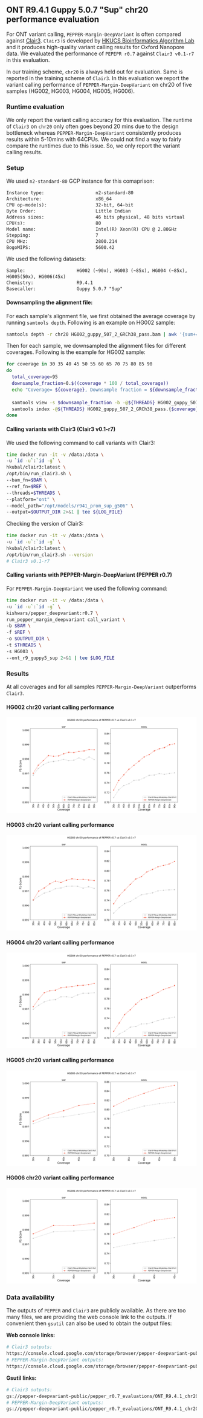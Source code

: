 ## ONT R9.4.1 Guppy 5.0.7 "Sup" chr20 performance evaluation
For ONT variant calling, `PEPPER-Margin-DeepVariant` is often compared against [Clair3](https://github.com/HKU-BAL/Clair3). `Clair3` is developed by [HKUCS Bioinformatics Algorithm Lab](https://github.com/HKU-BAL) and it produces high-quality variant calling results for Oxford Nanopore data. We evaluated the performance of `PEPEPR r0.7` against `Clair3 v0.1-r7` in this evaluation.

In our training scheme, `chr20` is always held out for evaluation. Same is reported in the training scheme of `Clair3`. In this evaluation we report the variant calling performance of `PEPPER-Margin-DeepVariant` on chr20 of five samples (HG002, HG003, HG004, HG005, HG006).

### Runtime evaluation
We only report the variant calling accuracy for this evaluation. The runtime of `Clair3` on `chr20` only often goes beyond 20 mins due to the design bottleneck whereas `PEPPER-Margin-DeepVariant` consistently produces results within 5-10mins with 64CPUs. We could not find a way to fairly compare the runtimes due to this issue. So, we only report the variant calling results.

### Setup
We used `n2-standard-80` GCP instance for this comaprison:
```
Instance type:                   n2-standard-80
Architecture:                    x86_64
CPU op-mode(s):                  32-bit, 64-bit
Byte Order:                      Little Endian
Address sizes:                   46 bits physical, 48 bits virtual
CPU(s):                          80
Model name:                      Intel(R) Xeon(R) CPU @ 2.80GHz
Stepping:                        7
CPU MHz:                         2800.214
BogoMIPS:                        5600.42
```
We used the following datasets:
```
Sample:                   HG002 (~90x), HG003 (~85x), HG004 (~85x), HG005(50x), HG006(45x)
Chemistry:                R9.4.1
Basecaller:               Guppy 5.0.7 "Sup"
```

#### Downsampling the alignment file:
For each sample's alignment file, we first obtained the average coverage by running `samtools depth`. Following is an example on HG002 sample:
```bash
samtools depth -r chr20 HG002_guppy_507_2_GRCh38_pass.bam | awk '{sum+=$3} END { print "Average = ",sum/NR}'
```

Then for each sample, we downsampled the alignment files for different coverages. Following is the example for HG002 sample:
```bash
for coverage in 30 35 40 45 50 55 60 65 70 75 80 85 90
do
  total_coverage=95
  downsample_fraction=0.$((coverage * 100 / total_coverage))
  echo "Coverage= ${coverage}, Downsample fraction = ${downsample_fraction}"

  samtools view -s $downsample_fraction -b -@${THREADS} HG002_guppy_507_2_GRCh38_pass.chr20.bam > HG002_guppy_507_2_GRCh38_pass.{$coverage}x.chr20.bam
  samtools index -@${THREADS} HG002_guppy_507_2_GRCh38_pass.{$coverage}x.chr20.bam
done
```

#### Calling variants with Clair3 (Clair3 v0.1-r7)
We used the following command to call variants with Clair3:
```bash
time docker run -it -v /data:/data \
-u `id -u`:`id -g` \
hkubal/clair3:latest \
/opt/bin/run_clair3.sh \
--bam_fn=$BAM \
--ref_fn=$REF \
--threads=$THREADS \
--platform="ont" \
--model_path="/opt/models/r941_prom_sup_g506" \
--output=$OUTPUT_DIR 2>&1 | tee ${LOG_FILE}
```

Checking the version of Clair3:
```bash
time docker run -it -v /data:/data \
-u `id -u`:`id -g` \
hkubal/clair3:latest \
/opt/bin/run_clair3.sh --version
# Clair3 v0.1-r7
```

#### Calling variants with PEPPER-Margin-DeepVariant (PEPPER r0.7)
For `PEPPER-Margin-DeepVariant` we used the following command:
```bash
time docker run -it -v /data:/data \
-u `id -u`:`id -g` \
kishwars/pepper_deepvariant:r0.7 \
run_pepper_margin_deepvariant call_variant \
-b $BAM \
-f $REF \
-o $OUTPUT_DIR \
-t $THREADS \
-s HG003 \
--ont_r9_guppy5_sup 2>&1 | tee $LOG_FILE
```

### Results
At all coverages and for all samples `PEPPER-Margin-DeepVariant` outperforms `Clair3`.

#### HG002 chr20 variant calling performance

<p align="center">
<img src="img/pmdv_v7_release_ont_HG002.png" alt="PEPPER performance whole genome">
</p>

#### HG003 chr20 variant calling performance

<p align="center">
<img src="img/pmdv_v7_release_ont_HG003.png" alt="PEPPER performance whole genome">
</p>

#### HG004 chr20 variant calling performance

<p align="center">
<img src="img/pmdv_v7_release_ont_HG004.png" alt="PEPPER performance whole genome">
</p>

#### HG005 chr20 variant calling performance
<p align="center">
<img src="img/pmdv_v7_release_ont_HG005.png" alt="PEPPER performance whole genome">
</p>

#### HG006 chr20 variant calling performance

<p align="center">
<img src="img/pmdv_v7_release_ont_HG006.png" alt="PEPPER performance whole genome">
</p>

### Data availability

The outputs of `PEPPER` and `Clair3` are publicly available. As there are too many files, we are providing the web console link to the outputs. If convenient then `gsutil` can also be used to obtain the output files:

**Web console links:**
```bash
# Clair3 outputs:
https://console.cloud.google.com/storage/browser/pepper-deepvariant-public/pepper_r0.7_evaluations/ONT_R9.4.1_chr20_evaluation/clair3_outputs
# PEPPER-Margin-DeepVariant outputs:
https://console.cloud.google.com/storage/browser/pepper-deepvariant-public/pepper_r0.7_evaluations/ONT_R9.4.1_chr20_evaluation/pepper_margin_deepvariant_outputs
```

**Gsutil links:**
```bash
# Clair3 outputs:
gs://pepper-deepvariant-public/pepper_r0.7_evaluations/ONT_R9.4.1_chr20_evaluation/clair3_outputs/
# PEPPER-Margin-DeepVariant outputs:
gs://pepper-deepvariant-public/pepper_r0.7_evaluations/ONT_R9.4.1_chr20_evaluation/pepper_margin_deepvariant_outputs/
```
